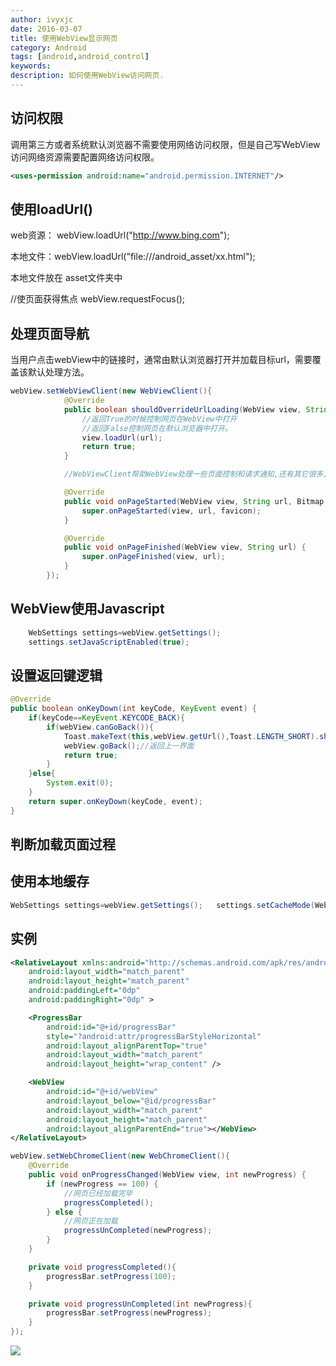 ```yaml
---
author: ivyxjc
date: 2016-03-07
title: 使用WebView显示网页
category: Android
tags: [android,android_control]
keywords:
description: 如何使用WebView访问网页.
---
```


## 访问权限

调用第三方或者系统默认浏览器不需要使用网络访问权限，但是自己写WebView访问网络资源需要配置网络访问权限。

```xml
<uses-permission android:name="android.permission.INTERNET"/>
```


## 使用loadUrl()

web资源： webView.loadUrl("http://www.bing.com");

本地文件：webView.loadUrl("file:///android_asset/xx.html");

本地文件放在 asset文件夹中

//使页面获得焦点
webView.requestFocus();

## 处理页面导航

当用户点击webView中的链接时，通常由默认浏览器打开并加载目标url，需要覆盖该默认处理方法。

```java
webView.setWebViewClient(new WebViewClient(){
            @Override
            public boolean shouldOverrideUrlLoading(WebView view, String url) {
                //返回True的时候控制网页在WebView中打开
                //返回False控制网页在默认浏览器中打开。
                view.loadUrl(url);
                return true;
            }

            //WebViewClient帮助WebView处理一些页面控制和请求通知,还有其它很多方法，如下

            @Override
            public void onPageStarted(WebView view, String url, Bitmap favicon) {
                super.onPageStarted(view, url, favicon);
            }

            @Override
            public void onPageFinished(WebView view, String url) {
                super.onPageFinished(view, url);
            }
        });
```

## WebView使用Javascript

```java
    WebSettings settings=webView.getSettings();
    settings.setJavaScriptEnabled(true);
```

## 设置返回键逻辑

```java
@Override
public boolean onKeyDown(int keyCode, KeyEvent event) {
    if(keyCode==KeyEvent.KEYCODE_BACK){
        if(webView.canGoBack()){
            Toast.makeText(this,webView.getUrl(),Toast.LENGTH_SHORT).show();
            webView.goBack();//返回上一界面
            return true;
        }
    }else{
        System.exit(0);
    }
    return super.onKeyDown(keyCode, event);
}
```

## 判断加载页面过程


## 使用本地缓存

```java
WebSettings settings=webView.getSettings();   settings.setCacheMode(WebSettings.LOAD_CACHE_ELSE_NETWORK);
```



## 实例

```xml
<RelativeLayout xmlns:android="http://schemas.android.com/apk/res/android"
    android:layout_width="match_parent"
    android:layout_height="match_parent"
    android:paddingLeft="0dp"
    android:paddingRight="0dp" >

    <ProgressBar
        android:id="@+id/progressBar"
        style="?android:attr/progressBarStyleHorizontal"
        android:layout_alignParentTop="true"
        android:layout_width="match_parent"
        android:layout_height="wrap_content" />

    <WebView
        android:id="@+id/webView"
        android:layout_below="@id/progressBar"
        android:layout_width="match_parent"
        android:layout_height="match_parent"
        android:layout_alignParentEnd="true"></WebView>
</RelativeLayout>
```

```java
webView.setWebChromeClient(new WebChromeClient(){
    @Override
    public void onProgressChanged(WebView view, int newProgress) {
        if (newProgress == 100) {
            //网页已经加载完毕
            progressCompleted();
        } else {
            //网页正在加载
            progressUnCompleted(newProgress);
        }
    }

    private void progressCompleted(){
        progressBar.setProgress(100);
    }

    private void progressUnCompleted(int newProgress){
        progressBar.setProgress(newProgress);
    }
});
```

![](http://oezmbgg4j.bkt.clouddn.com/webview.gif)
